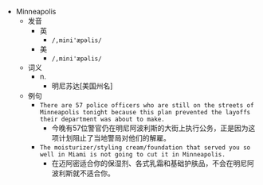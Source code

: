 - Minneapolis
  - 发音
    - 英
      - `/,mini'æpəlis/`
    - 美
      - `/,mini'æpəlis/`
  - 词义
    - n.
      - 明尼苏达[美国州名]
  - 例句
    - `There are 57 police officers who are still on the streets of Minneapolis tonight because this plan prevented the layoffs their department was about to make.`
      - 今晚有57位警官仍在明尼阿波利斯的大街上执行公务，正是因为这项计划阻止了当地警局对他们的解雇。
    - `The moisturizer/styling cream/foundation that served you so well in Miami is not going to cut it in Minneapolis.`
      - 在迈阿密适合你的保湿剂、各式乳霜和基础护肤品，不会在明尼阿波利斯就不适合你。

